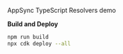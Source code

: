 AppSync TypeScript Resolvers demo

**Build and Deploy**

```bash
npm run build
npx cdk deploy --all
```
